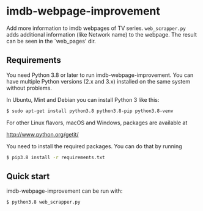# imdb-webpage-improvement

Add more information to imdb webpages of TV series.
`web_scrapper.py` adds additional information (like Network name) to the webpage. The result can be seen in the `web_pages' dir.

## Requirements
You need Python 3.8 or later to run imdb-webpage-improvement. You can have multiple Python versions (2.x and 3.x) installed on the same system without problems.

In Ubuntu, Mint and Debian you can install Python 3 like this:

```bash
$ sudo apt-get install python3.8 python3.8-pip python3.8-venv
```

For other Linux flavors, macOS and Windows, packages are available at

http://www.python.org/getit/


You need to install the required packages. You can do that by running
```bash
$ pip3.8 install -r requirements.txt
```

## Quick start
imdb-webpage-improvement can be run with:
```bash
$ python3.8 web_scrapper.py
```